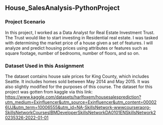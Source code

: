 ## House_SalesAnalysis-PythonProject

### Project Scenario

In this project, I worked as a Data Analyst for Real Estate Investment Trust. 
The Trust would like to start investing in Residential real estate. I was tasked with determining the market price of a house given a set of features. 
I will analyze and predict housing prices using attributes or features such as square footage, number of bedrooms, number of floors, and so on.

### Dataset Used in this Assignment
The dataset contains house sale prices for King County, which includes Seattle. It includes homes sold between May 2014 and May 2015. 
It was also slightly modified for the purposes of this course. 
The dataset for this project was gotten from kaggle via this link: https://www.kaggle.com/datasets/harlfoxem/housesalesprediction?utm_medium=Exinfluencer&utm_source=Exinfluencer&utm_content=000026UJ&utm_term=10006555&utm_id=NA-SkillsNetwork-wwwcourseraorg-SkillsNetworkCoursesIBMDeveloperSkillsNetworkDA0101ENSkillsNetwork20235326-2022-01-01
